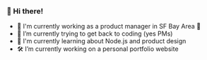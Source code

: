 ### 👋 Hi there! 
- 📍 I'm currently working as a product manager in SF Bay Area 🌁
- 🤔 I’m currently trying to get back to coding (yes PMs)
- 🌱 I'm currently learning about Node.js and product design
- 🛠️ I’m currently working on a personal portfolio website

<!--
**luhangsnn/luhangsnn** is a ✨ _special_ ✨ repository because its `README.md` (this file) appears on your GitHub profile.
Here are some ideas to get you started:
- 👯 I’m looking to collaborate on ...
- 🤔 I’m looking for help with ...
- 💬 Ask me about ...
- 📫 How to reach me: ...
- 😄 Pronouns: ...
- ⚡ Fun fact: ...
-->
